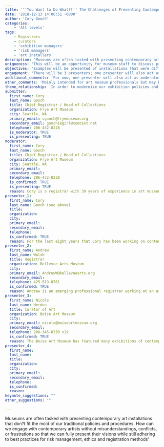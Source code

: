```yaml
---
title: '''You Want to Do What?!'' The Challenges of Presenting Contemporary Art Installations'
date: '2018-12-13 14:06:51 -0000'
author: 'Cory Gooch'
categories:
    - 'All levels'
tags:
    - Registrars
    - curators
    - 'exhibition managers'
    - 'risk managers'
    - 'art installers'
description: 'Museums are often tasked with presenting contemporary art installations that don?t fit the mold of our traditional policies and procedures. How can we engage with contemporary artists without misunderstandings, conflicts, or frustrations so that we can fully present their visions while still adhering to best practices for risk management, ethics and registration methods'
uniqueness: 'This will be an opportunity for museum staff to discuss problems, usually not shared beyond their own museum''s walls, in an open forum for input.'
objectives: 'Examples will be presented of installations that were difficult to manage, either due to non-traditional materials, the risky manner in which they were presented, or tense relationships that emerged with the artists or their representatives. Perspectives of both registrars and curators will be included.  By frankly discussing problems encountered, mistakes made and solutions found, this session aims to foster an open discussion, including the audience, to increase our collective awareness of procedures and policies that need to be established or updated in our institutions.  Issues will include: * Installation materials (e.g. live plants, mold, dirt, strong scents, sharp objects) that are potentially risky to visitors or the museum''s internal environment. * Division of museum staff responsibilities for the daily maintenance of A/V materials, and/or emergency cleanup responses for installations that are inherently messy. * Insurance valuations which can be a source of conflict between museums and galleries. * Dilemmas of how to track and describe works, such as performances, time-based media, or immersive environments, which don?t fit the traditional definition of loan objects or the fields provided by our collection databases. * Policies for fairly sharing the burden and costs with artists and/or galleries for the repair or cleaning of components which are intended for interaction with visitors. * Policies for keeping or dispersing components, provided and paid for by the host museum, after the exhibition closes. * Ethics of when to consider an artwork as ''commissioned'' by the host museum and what happens to it after the exhibition closes.'
engagement: 'There will be 3 presenters; one presenter will also act as moderator.  Each will have 15 minutes to present an illustrated examples of difficult art installations they have experienced.  The moderator will then pose questions to the presenters as well as to the audience in order to foster discussion (approx. 30 minutes) of the issues raised, and to hear about other museums'' issues, problems and solutions found when exhibiting contemporary art.'
additional_comments: 'For now, one presenter will also act as moderator, however a separate moderator could be added if needed. '
other_comments: 'Mainly intended for art museum professionals but may be useful and/or interesting to staff of other types of museums.'
theme_relationship: 'In order to modernize our exhibition policies and procedures to be truly current, we must engage all involved staff so that all voices and concerns are heard and addressed.  With clear best practices established, we can then engage in a professional, consistent and timely fashion with artists and their representatives so that relationships remain smooth, artworks are presented at their best, risks to the public and the museum are minimized, and staff can maintain their sanity!'
submitter:
  first_name: Cory
  last_name: Gooch
  title: Chief Registrar / Head of Collections
  organization: Frye Art Museum
  city: Seattle, WA
  primary_email: cgooch@fryemuseum.org
  secondary_email: goochiegirl@comcast.net
  telephone: 206-432-8228
  is_moderator: TRUE
  is_presenting: TRUE
moderator:
  first_name: Cory
  last_name: Gooch
  title: Chief Registrar / Head of Collections
  organization: Frye Art Museum
  city: Seattle, WA
  primary_email:
  secondary_email:
  telephone: 206-432-8228
  is_confirmed: TRUE
  is_presenting: TRUE
  reason: Cory is a registrar with 30 years of experience in art museums and collections. These museums have ranged from large with big budgets (LACMA, Getty), to small with modest staff numbers and budgets.  She learned registration procedures from the Museum Registration Methods and through experience, not school.  Each of the contemporary art exhibitions she has worked on have presented new and different challenges which are typically not covered in the ?Registrar?s Bible?. She is eager to foster frank discussions within the museum world and hopes to contribute to developing best practices in this area.   
presenter_1:
  first_name: Cory
  last_name: Gooch (see above)
  title:
  organization:
  city:
  primary_email:
  secondary_email:
  telephone:
  is_confirmed: TRUE
  reason: For the last eight years that Cory has been working on contemporary art exhibitions, she has worked with a wide variety of solo and group artists, some new to museum shows and others experienced and rising in the art world. Some artists or galleries have been difficult for museum staff to deal with. Installations have included live leeches, large pools of water in darkened galleries, and bark dust covering gallery floors, to name just a few. Some installations in retrospect should never have been approved, but there were no existing policies in place to justify denying the artist?s wishes.
presenter_2:
  first_name: Andrew
  last_name: Walsh
  title: Registrar
  organization: Bellevue Arts Museum
  city:
  primary_email: AndrewW@bellevuearts.org
  secondary_email:
  telephone: 425-519-0761
  is_confirmed: TRUE
  reason: Andrew is an emerging professional registrar working at an art museum that has a small staff but puts on ambitious exhibitions, including ones with complicated materials or artists who come from the gallery world. He received his training via a museum studies graduate program and various museum internships, so he brings a different perspective to some of the same issues that an ?old school? registrar -such as Cory Gooch- encounters. Also, BAM is a non-collecting museum, which is a slightly different situation than the museums of the other speakers.  
presenter_3:
  first_name: Nicole
  last_name: Herden
  title: Curator of Art
  organization: Boise Art Museum
  city:
  primary_email: nicole@boiseartmuseum.org
  secondary_email:
  telephone: 208-345-8330 x19
  is_confirmed: TRUE
  reason: The Boise Art Museum has featured many exhibitions of contemporary art, and Nicole has been their curator for the last three years; she also has held curatorial positions at the Phoenix Art Museum and Arizona State University Art Museum.  Prior to her current appointment in Boise, she was the registrar for the same museum, so she can bring to the discussion a perspective of both registrar and curator.
presenter_4:
  first_name:
  last_name:
  title:
  organization:
  city:
  primary_email:
  secondary_email:
  telephone:
  is_confirmed:
  reason:
keynote_suggestions: ""
other_suggestions: ""

---
```

Museums are often tasked with presenting contemporary art installations that don?t fit the mold of our traditional policies and procedures. How can we engage with contemporary artists without misunderstandings, conflicts, or frustrations so that we can fully present their visions while still adhering to best practices for risk management, ethics and registration methods'  
